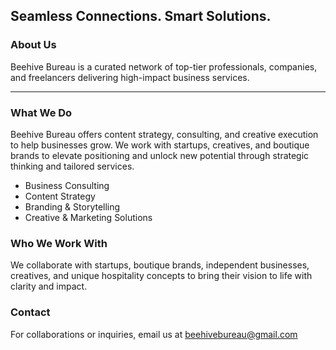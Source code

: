 
<html lang="en">
<head>
  <meta charset="UTF-8" />
  <meta name="viewport" content="width=device-width, initial-scale=1.0"/>
</head>
<body>
  
  <h2>Seamless Connections. Smart Solutions.</h2>
   <h3>About Us</h3>
  <p>Beehive Bureau is a curated network of top-tier professionals, companies, and freelancers delivering high-impact business services.</p>

  

  <hr/>

  <h3>What We Do</h3>
  <p>Beehive Bureau offers content strategy, consulting, and creative execution to help businesses grow. We work with startups, creatives, and boutique brands to elevate positioning and unlock new potential through strategic thinking and tailored services.</p>

 
  <ul>
    <li>Business Consulting</li>
    <li>Content Strategy</li>
    <li>Branding & Storytelling</li>
    <li>Creative & Marketing Solutions</li>
  </ul>

  <h3>Who We Work With</h3>
  <p>We collaborate with startups, boutique brands, independent businesses, creatives, and unique hospitality concepts to bring their vision to life with clarity and impact.</p>

  <h3>Contact</h3>
  <p>For collaborations or inquiries, email us at <a href="mailto:beehivebureau@gmail.com">beehivebureau@gmail.com</a></p>



